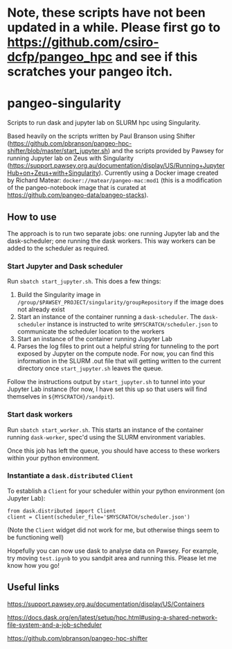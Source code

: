 # Note, these scripts have not been updated in a while. Please first go to https://github.com/csiro-dcfp/pangeo_hpc and see if this scratches your pangeo itch.

# pangeo-singularity
Scripts to run dask and jupyter lab on SLURM hpc using Singularity.

Based heavily on the scripts written by Paul Branson using Shifter (https://github.com/pbranson/pangeo-hpc-shifter/blob/master/start_jupyter.sh) and the scripts provided by Pawsey for running Jupyter lab on Zeus with Singularity (https://support.pawsey.org.au/documentation/display/US/Running+JupyterHub+on+Zeus+with+Singularity). Currently using a Docker image created by Richard Matear: `docker://matear/pangeo-mac:mod1` (this is a modification of the pangeo-notebook image that is curated at https://github.com/pangeo-data/pangeo-stacks).

## How to use

The approach is to run two separate jobs: one running Jupyter lab and the dask-scheduler; one running the dask workers. This way workers can be added to the scheduler as required.

### Start Jupyter and Dask scheduler
Run `sbatch start_jupyter.sh`. This does a few things:
1. Build the Singularity image in `/group/$PAWSEY_PROJECT/singularity/groupRepository` if the image does not already exist
2. Start an instance of the container running a `dask-scheduler`. The `dask-scheduler` instance is instructed to write `$MYSCRATCH/scheduler.json` to communicate the scheduler location to the workers
3. Start an instance of the container running Jupyter Lab
4. Parses the log files to print out a helpful string for tunneling to the port exposed by Jupyter on the compute node. For now, you can find this information in the SLURM .out file that will getting written to the current directory once `start_jupyter.sh` leaves the queue.

Follow the instructions output by `start_jupyter.sh` to tunnel into your Jupyter Lab instance (for now, I have set this up so that users will find themselves in `${MYSCRATCH}/sandpit`).

### Start dask workers
Run `sbatch start_worker.sh`. This starts an instance of the container running `dask-worker`, spec'd using the SLURM environment variables.

Once this job has left the queue, you should have access to these workers within your python environment.

### Instantiate a `dask.distributed` `Client`
To establish a `Client` for your scheduler within your python environment (on Jupyter Lab):
```
from dask.distributed import Client
client = Client(scheduler_file='$MYSCRATCH/scheduler.json')
```
(Note the `Client` widget did not work for me, but otherwise things seem to be functioning well)

Hopefully you can now use dask to analyse data on Pawsey. For example, try moving `test.ipynb` to you sandpit area and running this. Please let me know how you go!

## Useful links
https://support.pawsey.org.au/documentation/display/US/Containers

https://docs.dask.org/en/latest/setup/hpc.html#using-a-shared-network-file-system-and-a-job-scheduler

https://github.com/pbranson/pangeo-hpc-shifter

